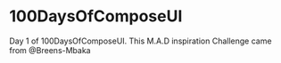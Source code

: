 # 100DaysOfComposeUI
Day 1 of 100DaysOfComposeUI. This M.A.D  inspiration Challenge  came from  @Breens-Mbaka
